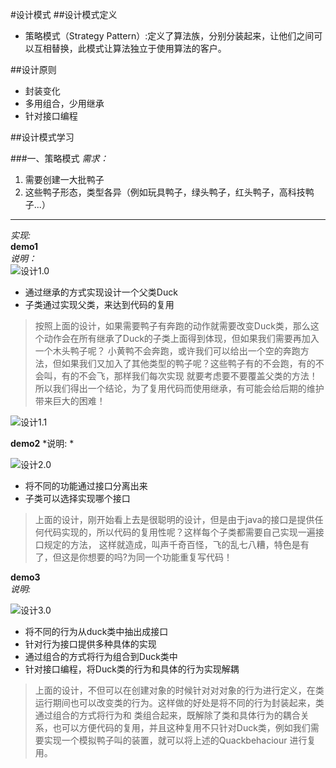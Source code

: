 #设计模式
##设计模式定义
- 策略模式（Strategy Pattern）:定义了算法族，分别分装起来，让他们之间可以互相替换，此模式让算法独立于使用算法的客户。

##设计原则
- 封装变化
- 多用组合，少用继承
- 针对接口编程

##设计模式学习

###一、策略模式
*需求：*   
1. 需要创建一大批鸭子    
2. 这些鸭子形态，类型各异（例如玩具鸭子，绿头鸭子，红头鸭子，高科技鸭子...）   

--------    

*实现:*  
**demo1**    
*说明：*   
![设计1.0](image/strategy/设计1.0.png)

- 通过继承的方式实现设计一个父类Duck
- 子类通过实现父类，来达到代码的复用

>按照上面的设计，如果需要鸭子有奔跑的动作就需要改变Duck类，那么这个动作会在所有继承了Duck的子类上面得到体现，但如果我们需要再加入一个木头鸭子呢？
小黄鸭不会奔跑，或许我们可以给出一个空的奔跑方法，但如果我们又加入了其他类型的鸭子呢？这些鸭子有的不会跑，有的不会叫，有的不会飞，那样我们每次实现
就要考虑要不要覆盖父类的方法！所以我们得出一个结论，为了复用代码而使用继承，有可能会给后期的维护带来巨大的困难！

![设计1.1](image/strategy/设计1.1.png)

**demo2**
*说明: *

![设计2.0](image/strategy/设计2.0.png)

- 将不同的功能通过接口分离出来
- 子类可以选择实现哪个接口

>上面的设计，刚开始看上去是很聪明的设计，但是由于java的接口是提供任何代码实现的，所以代码的复用性呢？这样每个子类都需要自己实现一遍接口规定的方法，
这样就造成，叫声千奇百怪，飞的乱七八糟，特色是有了，但这是你想要的吗?为同一个功能重复写代码！


**demo3**   
*说明:*    

![设计3.0](image/strategy/设计3.0.png)

- 将不同的行为从duck类中抽出成接口
- 针对行为接口提供多种具体的实现
- 通过组合的方式将行为组合到Duck类中
- 针对接口编程，将Duck类的行为和具体的行为实现解耦

>上面的设计，不但可以在创建对象的时候针对对对象的行为进行定义，在类运行期间也可以改变类的行为。这样做的好处是将不同的行为封装起来，类通过组合的方式将行为和
类组合起来，既解除了类和具体行为的耦合关系，也可以方便代码的复用，并且这种复用不只针对Duck类，例如我们需要实现一个模拟鸭子叫的装置，就可以将上述的Quackbehaciour
进行复用。

